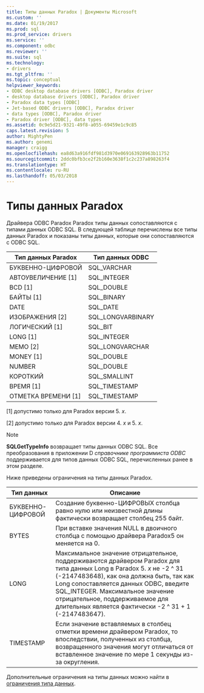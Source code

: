```yaml
---
title: Типы данных Paradox | Документы Microsoft
ms.custom: ''
ms.date: 01/19/2017
ms.prod: sql
ms.prod_service: drivers
ms.service: ''
ms.component: odbc
ms.reviewer: ''
ms.suite: sql
ms.technology:
- drivers
ms.tgt_pltfrm: ''
ms.topic: conceptual
helpviewer_keywords:
- ODBC desktop database drivers [ODBC], Paradox driver
- desktop database drivers [ODBC], Paradox driver
- Paradox data types [ODBC]
- Jet-based ODBC drivers [ODBC], Paradox driver
- data types [ODBC], Paradox driver
- Paradox driver [ODBC], data types
ms.assetid: 0c9e5d21-9321-49f8-a055-69459e1c9c85
caps.latest.revision: 5
author: MightyPen
ms.author: genemi
manager: craigg
ms.openlocfilehash: ea8d63a916fdf981d3970e069163928963b11752
ms.sourcegitcommit: 2ddc0bfb3ce2f2b160e3638f1c2c237a898263f4
ms.translationtype: HT
ms.contentlocale: ru-RU
ms.lasthandoff: 05/03/2018
---
```

# <a name="paradox-data-types"></a>Типы данных Paradox
Драйвера ODBC Paradox Paradox типы данных сопоставляются с типами данных ODBC SQL. В следующей таблице перечислены все типы данных Paradox и показаны типы данных, которые они сопоставляются с ODBC SQL.  
  
|Тип данных Paradox|Тип данных ODBC|  
|-----------------------|--------------------|  
|БУКВЕННО-ЦИФРОВОЙ|SQL_VARCHAR|  
|АВТОУВЕЛИЧЕНИЕ [1]|SQL_INTEGER|  
|BCD [1]|SQL_DOUBLE|  
|БАЙТЫ [1]|SQL_BINARY|  
|DATE|SQL_DATE|  
|ИЗОБРАЖЕНИЯ [2]|SQL_LONGVARBINARY|  
|ЛОГИЧЕСКИЙ [1]|SQL_BIT|  
|LONG [1]|SQL_INTEGER|  
|MEMO [2]|SQL_LONGVARCHAR|  
|MONEY [1]|SQL_DOUBLE|  
|NUMBER|SQL_DOUBLE|  
|КОРОТКИЙ|SQL_SMALLINT|  
|ВРЕМЯ [1]|SQL_TIMESTAMP|  
|ОТМЕТКА ВРЕМЕНИ [1]|SQL_TIMESTAMP|  
  
 [1] допустимо только для Paradox версии 5. *x*.  
  
 [2] допустимо только для Paradox версии 4. *x* и 5. *x*.  
  
> [!NOTE]  
>  **SQLGetTypeInfo** возвращает типы данных ODBC SQL. Все преобразования в приложении D *справочнике программиста ODBC* поддерживается для типов данных ODBC SQL, перечисленных ранее в этом разделе.  
  
 Ниже приведены ограничения на типы данных Paradox.  
  
|Тип данных|Описание|  
|---------------|-----------------|  
|БУКВЕННО-ЦИФРОВОЙ|Создание буквенно-ЦИФРОВЫХ столбца равно нулю или неизвестной длины фактически возвращает столбец 255 байт.|  
|BYTES|При вставке значения NULL в двоичного столбца с помощью драйвера Paradox5 он меняется на 0.|  
|LONG|Максимальное значение отрицательное, поддерживаются драйвером Paradox для типа данных Long в Paradox 5. *x* не -2 ^ 31 (-2147483648), как она должна быть, так как Long сопоставляется данных ODBC, введите SQL_INTEGER. Максимальное значение отрицательное, поддерживаемое для длительных является фактически -2 ^ 31 + 1 (-2147483647).|  
|TIMESTAMP|Если значение вставляемых в столбец отметки времени драйвером Paradox, то впоследствии, полученных из столбца, возвращенного значения могут отличаться от вставленное значение по мере 1 секунды из-за округления.|  
  
 Дополнительные ограничения на типы данных можно найти в [ограничения типа данных](../../odbc/microsoft/data-type-limitations.md).
